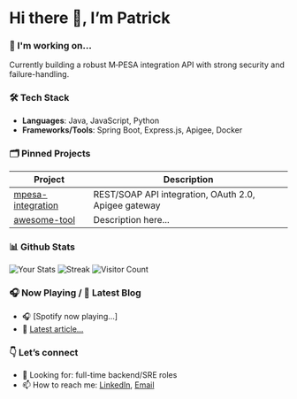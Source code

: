 # Hi there 👋, I’m Patrick

### 🔭 I'm working on...
Currently building a robust M‑PESA integration API with strong security and failure-handling.

### 🛠 Tech Stack
- **Languages**: Java, JavaScript, Python  
- **Frameworks/Tools**: Spring Boot, Express.js, Apigee, Docker

### 🗂 Pinned Projects
| Project | Description |
|---|---|
| [mpesa-integration](link) | REST/SOAP API integration, OAuth 2.0, Apigee gateway |
| [awesome-tool](link) | Description here... |

### 📊 Github Stats
![Your Stats](...)
![Streak](...)
![Visitor Count](...)

### 🎧 Now Playing / 📝 Latest Blog
- 🎧 [Spotify now playing…]
- 📝 [Latest article…]()

### 👇 Let’s connect
- 💼 Looking for: full-time backend/SRE roles  
- 📫 How to reach me: [LinkedIn](…), [Email](…)  
